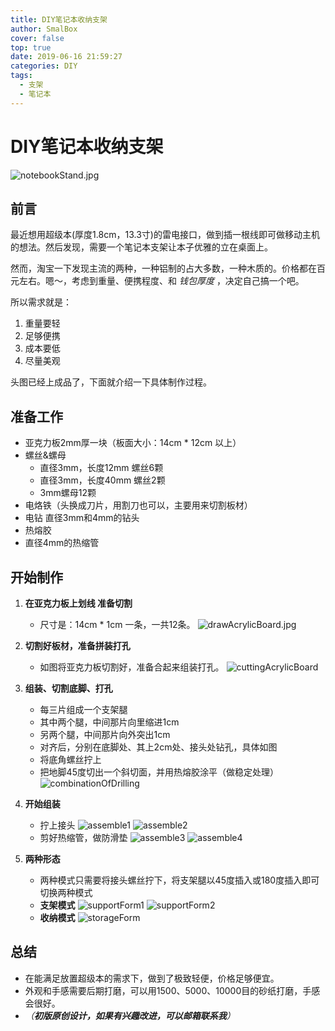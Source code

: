 ```yaml
---
title: DIY笔记本收纳支架
author: SmalBox
cover: false
top: true
date: 2019-06-16 21:59:27
categories: DIY
tags:
  - 支架
  - 笔记本
---
```

# DIY笔记本收纳支架

![notebookStand.jpg](notebookStand.jpg)

## **前言**

最近想用超级本(厚度1.8cm，13.3寸)的雷电接口，做到插一根线即可做移动主机的想法。然后发现，需要一个笔记本支架让本子优雅的立在桌面上。

然而，淘宝一下发现主流的两种，一种铝制的占大多数，一种木质的。价格都在百元左右。嗯～，考虑到重量、便携程度、和 *钱包厚度* ，决定自己搞一个吧。

所以需求就是：
   1. 重量要轻
   2. 足够便携
   3. 成本要低
   4. 尽量美观

头图已经上成品了，下面就介绍一下具体制作过程。

## **准备工作**

   - 亚克力板2mm厚一块（板面大小：14cm * 12cm 以上）
   - 螺丝&螺母
      - 直径3mm，长度12mm 螺丝6颗
      - 直径3mm，长度40mm 螺丝2颗
      - 3mm螺母12颗
   - 电烙铁（头换成刀片，用割刀也可以，主要用来切割板材）
   - 电钻 直径3mm和4mm的钻头
   - 热熔胶
   - 直径4mm的热缩管

## **开始制作**

   1. **在亚克力板上划线 准备切割**
      - 尺寸是：14cm * 1cm 一条，一共12条。
      ![drawAcrylicBoard.jpg](drawAcrylicBoard.jpg)

   2. **切割好板材，准备拼装打孔**
      - 如图将亚克力板切割好，准备合起来组装打孔。
      ![cuttingAcrylicBoard](cuttingAcrylicBoard.jpg)

   3. **组装、切割底脚、打孔**
      - 每三片组成一个支架腿
      - 其中两个腿，中间那片向里缩进1cm
      - 另两个腿，中间那片向外突出1cm
      - 对齐后，分别在底脚处、其上2cm处、接头处钻孔，具体如图
      - 将底角螺丝拧上
      - 把地脚45度切出一个斜切面，并用热熔胶涂平（做稳定处理）
      ![combinationOfDrilling](combinationOfDrilling.jpg)

   4. **开始组装**
      - 拧上接头
      ![assemble1](assemble1.jpg)
      ![assemble2](assemble2.jpg)
      - 剪好热缩管，做防滑垫
      ![assemble3](assemble3.jpg)
      ![assemble4](assemble4.jpg)

   5. **两种形态**
      - 两种模式只需要将接头螺丝拧下，将支架腿以45度插入或180度插入即可切换两种模式
      - **支架模式**
         ![supportForm1](supportForm1.jpg)
         ![supportForm2](supportForm2.jpg)
      - **收纳模式**
         ![storageForm](storageForm.jpg)

## **总结**
   - 在能满足放置超级本的需求下，做到了极致轻便，价格足够便宜。
   - 外观和手感需要后期打磨，可以用1500、5000、10000目的砂纸打磨，手感会很好。
   - *（**初版原创设计，如果有兴趣改进，可以邮箱联系我**）*